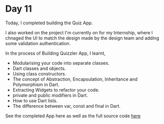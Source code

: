 # Day 11

Today, I completed building the Quiz App.

I also worked on the project I'm currently on for my Internship, where I chnaged the UI to match the design made by the design team and adding some validation authentication.

In the process of Building Quizzler App, I learnt,

- Modularising your code into separate classes.
- Dart classes and objects.
- Using class constructors.
- The concept of Abstraction, Encapsulation, Inheritance and Polymorphism in Dart.
- Extracting Widgets to refactor your code.
- private and public modifiers in Dart.
- How to use Dart lists.
- The difference between var, const and final in Dart.

See the completed App here as well as the full source code [here](https://github.com/PiusSunday/quizzler_app)
